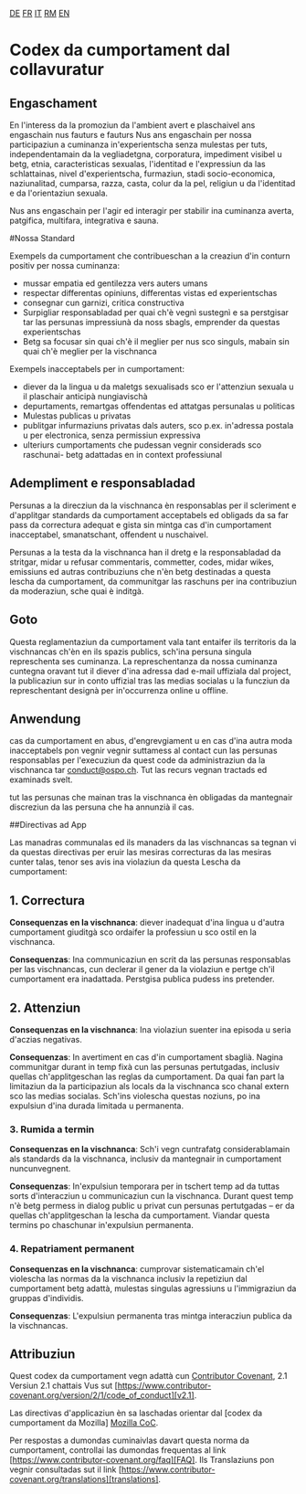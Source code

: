[DE](./CODE_OF_CONDUCT.de.md) [FR](./CODE_OF_CONDUCT.fr.md) [IT](./CODE_OF_CONDUCT.it.md) [RM](./CODE_OF_CONDUCT.rm.md) [EN](./CODE_OF_CONDUCT.md)

# Codex da cumportament dal collavuratur

## Engaschament

En l'interess da la promoziun da l'ambient avert e plaschaivel ans engaschain nus
fauturs e fauturs Nus ans engaschain per nossa participaziun a
cuminanza in'experientscha senza mulestas per tuts, independentamain da la vegliadetgna,
corporatura, impediment visibel u betg, etnia, caracteristicas sexualas,
l'identitad e l'expressiun da las schlattainas, nivel d'experientscha, furmaziun, stadi
socio-economica, naziunalitad, cumparsa, razza, casta, colur da la pel,
religiun u da l'identitad e da l'orientaziun sexuala.

Nus ans engaschain per l'agir ed interagir per stabilir ina cuminanza averta,
patgifica, multifara, integrativa e sauna.

#Nossa Standard

Exempels da cumportament che contribueschan a la creaziun d'in conturn
positiv per nossa cuminanza:

- mussar empatia ed gentilezza vers auters umans
- respectar differentas opiniuns, differentas vistas ed experientschas
- consegnar cun garnizi, critica constructiva
- Surpigliar responsabladad per quai ch'è vegnì sustegnì e sa perstgisar tar las persunas
  impressiunà da noss sbagls, emprender da questas experientschas
- Betg sa focusar sin quai ch'è il meglier per nus sco singuls, mabain sin quai ch'è
  meglier per la vischnanca

Exempels inacceptabels per in cumportament:

- diever da la lingua u da maletgs sexualisads sco er l'attenziun sexuala u il plaschair anticipà
  nungiavischà
- depurtaments, remartgas offendentas ed attatgas persunalas u politicas
- Mulestas publicas u privatas
- publitgar infurmaziuns privatas dals auters, sco p.ex. in'adressa postala
  u per electronica, senza permissiun expressiva
- ulteriurs cumportaments che pudessan vegnir considerads sco raschunai-
  betg adattadas en in context professiunal

## Adempliment e responsabladad

Persunas a la direcziun da la vischnanca èn responsablas per il scleriment e
d'applitgar standards da cumportament acceptabels ed obligads da
sa far pass da correctura adequat e gista sin mintga cas
d'in cumportament inacceptabel, smanatschant, offendent u nuschaivel.

Persunas a la testa da la vischnanca han il dretg e la responsabladad da
stritgar, midar u refusar commentaris, commetter, codes, midar wikes,
emissiuns ed autras contribuziuns che n'èn betg destinadas a questa lescha da cumportament,
da communitgar las raschuns per ina contribuziun da moderaziun, sche quai è inditgà.

## Goto

Questa reglamentaziun da cumportament vala tant entaifer ils territoris da la
vischnancas ch'èn en ils spazis publics, sch'ina persuna singula represchenta ses
cuminanza. La represchentanza da nossa cuminanza cuntegna oravant tut il diever d'ina
adressa dad e-mail uffiziala dal project, la publicaziun sur in conto
uffizial tras las medias socialas u la funcziun da represchentant designà per
in'occurrenza online u offline.

## Anwendung

cas da cumportament en abus, d'engrevgiament u en cas d'ina autra moda inacceptabels pon vegnir
vegnir suttamess al contact cun las persunas responsablas per l'execuziun da quest code
da administraziun da la vischnanca tar [conduct@ospo.ch](mail:conduct@ospo.ch). Tut las
recurs vegnan tractads ed examinads svelt.

tut las persunas che mainan tras la vischnanca èn obligadas da mantegnair discreziun da las
persuna che ha annunzià il cas.

##Directivas ad App

Las manadras communalas ed ils manaders da las vischnancas sa tegnan vi da questas directivas per eruir las mesiras
correcturas da las mesiras cunter talas, tenor ses avis ina violaziun da questa Lescha da cumportament:

## 1. Correctura

**Consequenzas en la vischnanca**: diever inadequat d'ina lingua u d'autra
cumportament giuditgà sco ordaifer la professiun u sco ostil en la vischnanca.

**Consequenzas**: Ina communicaziun en scrit da las persunas responsablas per las vischnancas,
cun declerar il gener da la violaziun e pertge ch'il cumportament era
inadattada. Perstgisa publica pudess ins pretender.

## 2. Attenziun

**Consequenzas en la vischnanca**: Ina violaziun suenter ina episoda u seria
d'aczias negativas.

**Consequenzas**: In avertiment en cas d'in cumportament sbaglià. Nagina
communitgar durant in temp fixà cun las persunas pertutgadas,
inclusiv quellas ch'applitgeschan las reglas da cumportament. Da quai fan part
la limitaziun da la participaziun als locals da la vischnanca sco chanal extern
sco las medias socialas. Sch'ins violescha questas noziuns, po ina expulsiun
d'ina durada limitada u permanenta.

### 3. Rumida a termin

**Consequenzas en la vischnanca**: Sch'i vegn cuntrafatg considerablamain als standards da la vischnanca,
inclusiv da mantegnair in cumportament nuncunvegnent.

**Consequenzas**: In'expulsiun temporara per in tschert temp ad
da tuttas sorts d'interacziun u communicaziun cun la vischnanca. Durant quest
temp n'è betg permess in dialog public u privat cun persunas
pertutgadas – er da quellas ch'applitgeschan la lescha da cumportament. Viandar questa
termins po chaschunar in'expulsiun permanenta.

### 4. Repatriament permanent

**Consequenzas en la vischnanca**: cumprovar sistematicamain ch'el violescha las normas
da la vischnanca inclusiv la repetiziun dal cumportament betg adattà, mulestas
singulas agressiuns u l'immigraziun da gruppas d'individis.

**Consequenzas**: L'expulsiun permanenta tras mintga interacziun publica da la
vischnancas.

## Attribuziun

Quest codex da cumportament vegn adattà cun [Contributor Covenant][homepage],
2.1 Versiun 2.1 chattais Vus sut
[https://www.contributor-covenant.org/version/2/1/code_of_conduct][v2.1].

Las directivas d'applicaziun èn sa laschadas orientar dal [codex da cumportament da
Mozilla] [Mozilla CoC].

Per respostas a dumondas cuminaivlas davart questa norma da cumportament, controllai las
dumondas frequentas al link [https://www.contributor-covenant.org/faq][FAQ]. Ils
Translaziuns pon vegnir consultadas sut il link
[https://www.contributor-covenant.org/translations][translations].

[homepage]: https://www.contributor-covenant.org
[v2.1]: https://www.contributor-covenant.org/version/2/1/code_of_conduct
[Mozilla CoC]: https://github.com/mozilla/diversity
[FAQ]: https://www.contributor-covenant.org/faq
[translations]: https://www.contributor-covenant.org/translations
